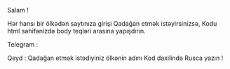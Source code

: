 Salam ! 

Hər hansı bir ölkədən saytınıza girişi
Qadağan etmək istəyirsinizsə,
Kodu html səhifənizdə body teqləri arasına yapışdırın.

Telegram : 


Qeyd : Qadağan etmək istədiyiniz ölkənin adını
Kod daxilində Rusca yazın !
